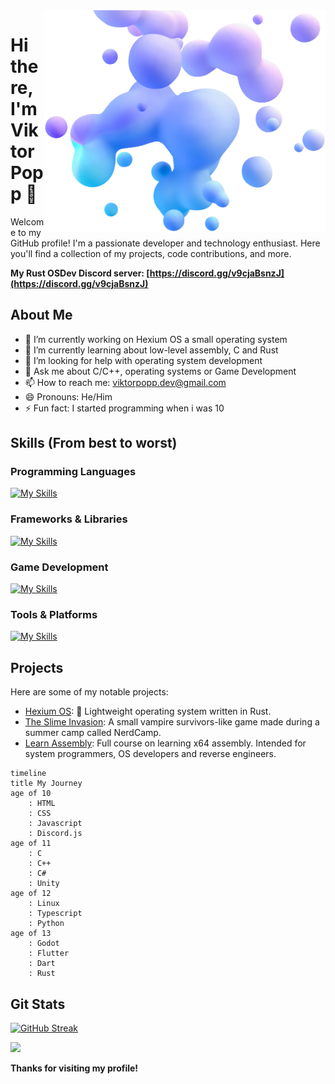<img align="right" width="450" src="bubbles.webp">

# Hi there, I'm Viktor Popp 👋

Welcome to my GitHub profile! I'm a passionate developer and technology
enthusiast. Here you'll find a collection of my projects, code contributions,
and more.

**My Rust OSDev Discord server:
[https://discord.gg/v9cjaBsnzJ](https://discord.gg/v9cjaBsnzJ)**

## About Me

- 🔭 I’m currently working on Hexium OS a small operating system
- 🌱 I’m currently learning about low-level assembly, C and Rust
- 🤔 I’m looking for help with operating system development
- 💬 Ask me about C/C++, operating systems or Game Development
- 📫 How to reach me: viktorpopp.dev@gmail.com
- 😄 Pronouns: He/Him
- ⚡ Fun fact: I started programming when i was 10

## Skills (From best to worst)

### Programming Languages

[![My Skills](https://skillicons.dev/icons?i=cpp,rust,c,cs,dart,ts,python)](https://skillicons.dev)

### Frameworks & Libraries

[![My Skills](https://skillicons.dev/icons?i=flutter,discordjs)](https://skillicons.dev)

### Game Development

[![My Skills](https://skillicons.dev/icons?i=unity,godot)](https://skillicons.dev)

### Tools & Platforms

[![My Skills](https://skillicons.dev/icons?i=git,github,githubactions,linux,windows,ubuntu,vscodevisualstudio)](https://skillicons.dev)

## Projects

Here are some of my notable projects:

- [Hexium OS](https://github.com/HexiumOS/Hexium): 🦀 Lightweight
  operating system written in Rust.
- [The Slime Invasion](https://hexuro.itch.io/the-slime-invasion): A small
  vampire survivors-like game made during a summer camp called NerdCamp.
- [Learn Assembly](https://github.com/ViktorPopp/LearnAssembly): Full course on
  learning x64 assembly. Intended for system programmers, OS developers and
  reverse engineers.

```mermaid
timeline
title My Journey
age of 10
	: HTML
	: CSS
	: Javascript
	: Discord.js
age of 11
	: C
	: C++
	: C#
	: Unity
age of 12
	: Linux
	: Typescript
	: Python
age of 13
	: Godot
	: Flutter
	: Dart
	: Rust
```

<!--## My socials-->

## Git Stats
[![GitHub Streak](https://streak-stats.demolab.com?user=ViktorPopp)](https://git.io/streak-stats)

![](https://komarev.com/ghpvc/?username=viktorpopp&style=flat-square&color=green)

**Thanks for visiting my profile!**
